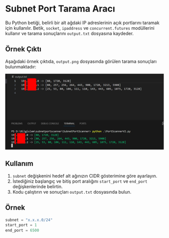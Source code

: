 # Subnet Port Tarama Aracı

Bu Python betiği, belirli bir alt ağdaki IP adreslerinin açık portlarını taramak için kullanılır. Betik, `socket`, `ipaddress` ve `concurrent.futures` modüllerini kullanır ve tarama sonuçlarını `output.txt` dosyasına kaydeder.

## Örnek Çıktı

Aşağıdaki örnek çıktıda, `output.png` dosyasında görülen tarama sonuçları bulunmaktadır:

![Örnek Çıktı](img/output.png)

## Kullanım

1. `subnet` değişkenini hedef alt ağınızın CIDR gösterimine göre ayarlayın.
2. İstediğiniz başlangıç ve bitiş port aralığını `start_port` ve `end_port` değişkenlerinde belirtin.
3. Kodu çalıştırın ve sonuçları `output.txt` dosyasında bulun.

## Örnek

```python
subnet = "x.x.x.0/24"
start_port = 1
end_port = 6500
